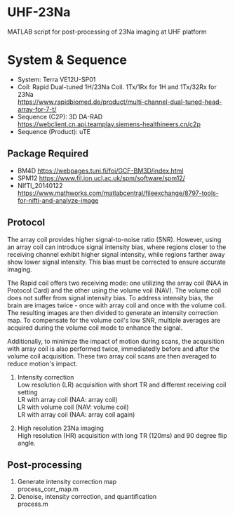 # UHF-23Na
MATLAB script for post-processing of 23Na imaging at UHF platform <br />

# System & Sequence
* System: Terra VE12U-SP01
* Coil: Rapid Dual-tuned 1H/23Na Coil. 1Tx/1Rx for 1H and 1Tx/32Rx for 23Na <br />
<https://www.rapidbiomed.de/product/multi-channel-dual-tuned-head-array-for-7-t/> <br />
* Sequence (C2P): 3D DA-RAD	<br />
<https://webclient.cn.api.teamplay.siemens-healthineers.cn/c2p> <br />
* Sequence (Product): uTE

## Package Required
* BM4D <https://webpages.tuni.fi/foi/GCF-BM3D/index.html> <br />
* SPM12 <https://www.fil.ion.ucl.ac.uk/spm/software/spm12/> <br />
* NIfTI_20140122 <https://www.mathworks.com/matlabcentral/fileexchange/8797-tools-for-nifti-and-analyze-image> <br />

## Protocol
The array coil provides higher signal-to-noise ratio (SNR). However, using an array coil can introduce signal intensity bias, where regions closer to the receiving channel exhibit higher signal intensity, while regions farther away show lower signal intensity. This bias must be corrected to ensure accurate imaging. <br />

The Rapid coil offers two receiving mode: one utilizing the array coil (NAA in Protocol Card) and the other using the volume voil (NAV). The volume coil does not suffer from signal intensity bias. To address intensity bias, the brain are images twice - once with array coil and once with the volume coil. The resulting images are then divided to generate an intensity correction map. To compensate for the volume coil's low SNR, multiple averages are acquired during the volume coil mode to enhance the signal. <br />

Additionally, to minimize the impact of motion during scans, the acquisition with array coil is also performed twice, immediatedly before and after the volume coil acquisition. These two array coil scans are then averaged to reduce motion's impact. <br />

1. Intensity correction <br />
Low resolution (LR) acquisition with short TR and different receiving coil setting <br />
LR with array coil (NAA: array coil) <br />
LR with volume coil (NAV: volume coil) <br />
LR with array coil (NAA: array coil again) <br />

2. High resolution 23Na imaging <br />
High resolution (HR) acquisition with long TR (120ms) and 90 degree flip angle. <br />

## Post-processing
1. Generate intensity correction map <br />
process_corr_map.m
2. Denoise, intensity correction, and quantification <br />
process.m
